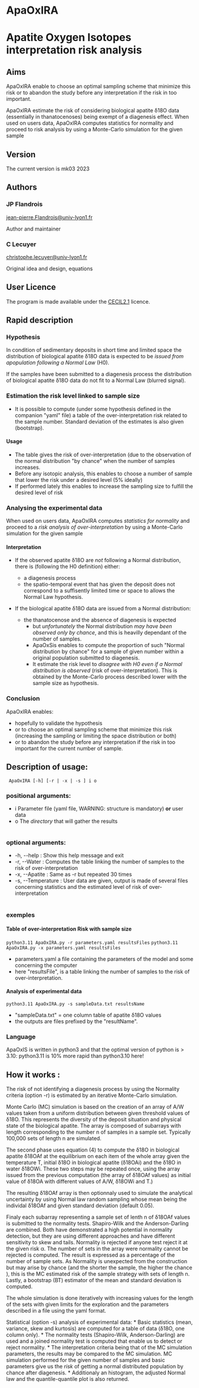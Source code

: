# ApaOxIRA
# Apatite Oxygen Isotopes interpretation risk analysis
## Aims

ApaOxIRA enable to choose an optimal sampling scheme that minimize this risk or to abandon the study before any interpretation if the risk in too important.

ApaOxIRA estimate the risk of considering biological apatite δ18O data (essentially in thanatocenoses) being exempt of a diagenesis effect. When used on users data, ApaOxIRA computes statistics for normality and proceed to risk analysis by using a Monte-Carlo simulation for the given sample

## Version 
The current version is mk03 2023  

## Authors 

### JP Flandrois 
jean-pierre.Flandrois@univ-lyon1.fr

Author and maintainer
### C Lecuyer
christophe.lecuyer@univ-lyon1.fr

Original idea and design, equations

## User Licence
The program is made available under the [CECIL2.1](http://www.cecill.info/licences/Licence_CeCILL_V2.1-en.txt) licence.

## Rapid description

### Hypothesis

In condition of sedimentary deposits in short time and limited space the distribution of biological apatite δ18O data is expected to be _issued from apopulation following a Normal Law_ (H0). 

If the samples have been submitted to a diagenesis process the distribution of biological apatite δ18O data do not fit to a Normal Law (blurred signal).

### Estimation the risk level linked to sample size
* It is possible to compute (under some hypothesis defined in the companion "yaml" file) a table of the over-interpretation risk related to the sample number. Standard deviation of the estimates is also given (bootstrap).

#### Usage

* The table gives the risk of over-interpretation (due to the observation of the normal distribution "by chance" when the number of samples increases.
* Before any isotopic analysis, this enables to choose a number of sample that lower the risk under a desired level (5% ideally)
* If performed lately this enables to increase the sampling size to fulfill the desired level of risk

### Analysing the  experimental data

When used on users data, ApaOxIRA computes _statistics for normality_ and proceed to a _risk analysis of over-interpretation_ by using a Monte-Carlo simulation for the given sample

#### Interpretation

* If the observed apatite δ18O are _not_ following a Normal distribution, there is (following the H0 definition) either:
    * a diagenesis process
    * the spatio-temporal event that has given the deposit does not correspond to a suffisently limited time or space to allows the Normal Law hypothesis.

* If the biological apatite δ18O data are issued from a Normal distribution:
    * the thanatocenose and the absence of diagenesis is expected
        * but *unfortunately* the Normal distribution _may have been observed only by chance_, and this is heavilly dependant of the number of samples. 
        * ApaOxSis enables to compute the proportion of such "Normal distribution by chance" for a sample of given number within a original population submitted to diagenesis. 
        * It estimate the risk level to _disagree with H0 even if a Normal distribution is observed_ (risk of over-interpretation). This is obtained by the Monte-Carlo process described lower with the sample size as hypothesis.



### Conclusion

ApaOxIRA enables: 

* hopefully to validate the hypothesis 
* or to choose an optimal sampling scheme that minimize this risk (increasing the sampling or limiting the space distribution or both)
* or to abandon the study before any interpretation if the risk in too important for the current number of sample.

## Description of usage:

`` ApaOxIRA [-h] [-r | -x | -s ] i o``

### positional arguments:
*  i                  Parameter file (yaml file, WARNING: structure is mandatory) **or** user data
*  o                  The _directory_ that will gather the results
#
### optional arguments:
*  -h, --help        : Show this help message and exit
*  -r, --Water       : Computes the table linking the number of samples to the risk of over-interpretation
*  -x, --Apatite     : Same as -r but repeated 30 times
*  -s, --Temperature : User data are given, output is made of several files concerning statistics and the estimated level of risk of over-interpretation
#
### exemples

#### Table of over-interpretation Risk with sample size

``python3.11 ApaOxIRA.py -r parameters.yaml resultsFiles``
``python3.11 ApaOxIRA.py -x parameters.yaml resultsFiles``

* parameters.yaml a file containing the parameters of the model and some concerning the computer
* here "resultsFile", is a table linking the number of samples to the risk of over-interpretation.

#### Analysis of experimental data

``python3.11 ApaOxIRA.py -s sampleData.txt resultsName ``

* "sampleData.txt" = one column table of apatite δ18O values
* the outputs are files prefixed by the "resultName".

### Language
ApaOxIS is written in python3 and that the optimal version of python is > 3.10: python3.11 is 10% more rapid than python3.10 here!

## How it works :

The risk of not identifying a diagenesis process by using the Normality criteria (option -r) is estimated by an iterative Monte-Carlo simulation. 

Monte Carlo (MC) simulation is based on the creation of an array of A/W values taken from a uniform distribution between given threshold values of δ18O. This represents the diversity of the deposit situation and physical state of the biological apatite. The array is composed of subarrays with length corresponding to the number n of samples in a sample set. Typically 100,000 sets of length n are simulated. 

The second phase uses equation (4) to compute the δ18O in biological apatite δ18OAf at the equilibrium on each item of the whole array given the temperature T, initial δ18O in biological apatite (δ18OAi) and the δ18O in water δ18OWi. These two steps may be repeated once, using the array issued from the previous computation (the array of δ18OAf values) as initial value of δ18OA with different values of A/W, δ18OWi and T.) 

The resulting δ18OAf array is then optionnaly used to simulate the analytical uncertainty by using Normal law random sampling whose mean being the individal δ18OAf and given standard deviation (default 0.05). 

Finaly each subarray representing a sample set of lenth n of δ18OAf values is submitted to the normality tests. Shapiro-Wilk and the Anderson-Darling are combined. Both have demonstrated a high potential in normality detection, but they are using different approaches and have different sensitivity to skew and tails. Normality is rejected if anyone test reject it at the given risk α. The number of sets in the array were normality cannot be rejected is computed. The result is expressed as a percentage of the number of sample sets. As Normality is unexpected from the construction but may arise by chance (and the shorter the sample, the higher the chance ), this is the MC estimated risk of the sample strategy with sets of length n. Lastly, a bootstrap (BT) estimator of the mean and standard deviation is computed. 

The whole simulation is done iteratively with increasing values for the length of the sets with given limits for the exploration and the parameters described in a file using the yaml format.   
                         
Statistical (option -s) analysis of experimental data: 
    * Basic statistics (mean, variance, skew and kurtosis) are computed for a table of data (δ18O, one column only). 
    * The normality tests (Shapiro-Wilk, Anderson-Darling) are used and a joined normality test is computed that enable us to detect or reject normality. 
    * The interpretation criteria being that of the MC simulation parameters, the results may be compared to the MC simulation. MC simulation performed for the given number of samples and basic parameters give us the _risk_ of getting a normal distributed population by chance after diagenesis. 
    * Additionaly an histogram, the adjusted Normal law and the quantile-quantile plot is also returned. 
